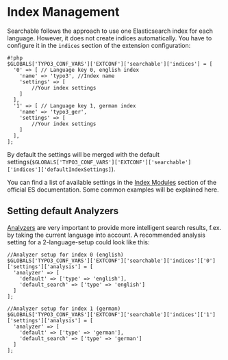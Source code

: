 # Index Management

Searchable follows the approach to use one Elasticsearch index for each language. However, it does not create indices automatically.
You have to configure it in the `indices` section of the extension configuration:

```
#!php
$GLOBALS['TYPO3_CONF_VARS']['EXTCONF']['searchable']['indices'] = [
  '0' => [ // Language key 0, english index
    'name' => 'typo3', //Index name
    'settings' => [
        //Your index settings
    ]
  ],
  '1' => [ // Language key 1, german index
    'name' => 'typo3_ger',
    'settings' => [
        //Your index settings
    ]
  ],
];
```

By default the settings will be merged with the default settings(`$GLOBALS['TYPO3_CONF_VARS']['EXTCONF']['searchable']['indices']['defaultIndexSettings]`).

You can find a list of available settings in the [Index Modules](https://www.elastic.co/guide/en/elasticsearch/reference/current/index-modules.html) section of the official ES documentation. Some common examples will be explained here.

## Setting default Analyzers

[Analyzers](https://www.elastic.co/guide/en/elasticsearch/reference/current/analysis.html) are very important to provide more intelligent search results, f.ex. by taking the current language into account. A recommended analysis setting for a 2-language-setup could look like this:
    
    //Analyzer setup for index 0 (english)
    $GLOBALS['TYPO3_CONF_VARS']['EXTCONF']['searchable']['indices']['0']['settings']['analysis'] = [
      'analyzer' => [
        'default' => ['type' => 'english'],
        'default_search' => ['type' => 'english']
      ]
    ];

    //Analyzer setup for index 1 (german)
    $GLOBALS['TYPO3_CONF_VARS']['EXTCONF']['searchable']['indices']['1']['settings']['analysis'] = [
      'analyzer' => [
        'default' => ['type' => 'german'],
        'default_search' => ['type' => 'german']
      ]
    ];
